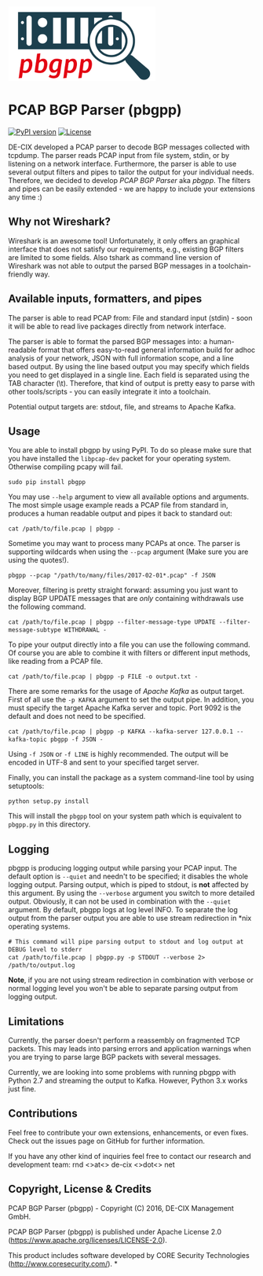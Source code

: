 ![pbgpp Logo](https://github.com/de-cix/pbgp-parser/blob/master/logo_pbgp.png)

# PCAP BGP Parser (pbgpp)
[![PyPI version](https://badge.fury.io/py/pbgpp.svg)](https://badge.fury.io/py/pbgpp)
[![License](https://img.shields.io/badge/license-Apache%202.0-blue.svg)](https://github.com/de-cix/pbgp-parser/blob/master/LICENSE.txt)

DE-CIX developed a PCAP parser to decode BGP messages collected with tcpdump. The parser reads PCAP input from file system, stdin, or by listening on a network interface. Furthermore, the parser is able to use several output filters and pipes to tailor the output for your individual needs. Therefore, we decided to develop *PCAP BGP Parser* aka *pbgpp*. The filters and pipes can be easily extended - we are happy to include your extensions any time :)

## Why not Wireshark?
Wireshark is an awesome tool! Unfortunately, it only offers an graphical interface that does not satisfy our requirements, e.g., existing BGP filters are limited to some fields. Also tshark as command line version of Wireshark was not able to output the parsed BGP messages in a toolchain-friendly way.

## Available inputs, formatters, and pipes
The parser is able to read PCAP from: File and standard input (stdin) - soon it will be able to read live packages directly from network interface.

The parser is able to format the parsed BGP messages into: a human-readable format that offers easy-to-read general information build for adhoc analysis of your network, JSON with full information scope, and a line based output. By using the line based output you may specify which fields you need to get displayed in a single line. Each field is separated using the TAB character (\t). Therefore, that kind of output is pretty easy to parse with other tools/scripts - you can easily integrate it into a toolchain.

Potential output targets are: stdout, file, and streams to Apache Kafka.

## Usage
You are able to install pbgpp by using PyPI. To do so please make sure that you have installed the `libpcap-dev` packet for your operating system. Otherwise compiling pcapy will fail.

    sudo pip install pbgpp

You may use `--help` argument to view all available options and arguments. The most simple usage example reads a PCAP file from standard in, produces a human readable output and pipes it back to standard out:

    cat /path/to/file.pcap | pbgpp -
    
Sometime you may want to process many PCAPs at once. The parser is supporting wildcards when using the `--pcap` argument (Make sure you are using the quotes!).

    pbgpp --pcap "/path/to/many/files/2017-02-01*.pcap" -f JSON
    
Moreover, filtering is pretty straight forward: assuming you just want to display BGP UPDATE messages that are _only_ containing withdrawals use the following command.

    cat /path/to/file.pcap | pbgpp --filter-message-type UPDATE --filter-message-subtype WITHDRAWAL -
    
To pipe your output directly into a file you can use the following command. Of course you are able to combine it with filters or different input methods, like reading from a PCAP file.

    cat /path/to/file.pcap | pbgpp -p FILE -o output.txt -

There are some remarks for the usage of *Apache Kafka* as output target. First of all use the `-p KAFKA` argument to set the output pipe. In addition, you must specify the target Apache Kafka server and topic. Port 9092 is the default and does not need to be specified.

    cat /path/to/file.pcap | pbgpp -p KAFKA --kafka-server 127.0.0.1 --kafka-topic pbgpp -f JSON -
    
Using `-f JSON` or `-f LINE` is highly recommended. The output will be encoded in UTF-8 and sent to your specified target server.

Finally, you can install the package as a system command-line tool by using setuptools:

    python setup.py install

This will install the `pbgpp` tool on your system path which is equivalent to `pbgpp.py` in this directory.

## Logging
pbgpp is producing logging output while parsing your PCAP input. The default option is `--quiet` and needn't to be specified; it disables the whole logging output. Parsing output, which is piped to stdout, is **not** affected by this argument. By using the `--verbose` argument you switch to more detailed output. Obviously, it can not be used in combination with the `--quiet` argument. By default, pbgpp logs at log level INFO. To separate the log output from the parser output you are able to use stream redirection in \*nix operating systems.

    # This command will pipe parsing output to stdout and log output at DEBUG level to stderr
    cat /path/to/file.pcap | pbgpp.py -p STDOUT --verbose 2> /path/to/output.log
    
**Note**, if you are not using stream redirection in combination with verbose or normal logging level you won't be able to separate parsing output from logging output.

## Limitations
Currently, the parser doesn't perform a reassembly on fragmented TCP packets. This may leads into parsing errors and application warnings when you are trying to parse large BGP packets with several messages.

Currently, we are looking into some problems with running pbgpp with Python 2.7 and streaming the output to Kafka. However, Python 3.x works just fine.

## Contributions
Feel free to contribute your own extensions, enhancements, or even fixes. Check out the issues page on GitHub for further information.

If you have any other kind of inquiries feel free to contact our research and development team: rnd <>at<> de-cix <>dot<> net

## Copyright, License & Credits
PCAP BGP Parser (pbgpp) - Copyright (C) 2016, DE-CIX Management GmbH.

PCAP BGP Parser (pbgpp) is published under Apache License 2.0 (https://www.apache.org/licenses/LICENSE-2.0).

This product includes software developed by CORE Security Technologies (http://www.coresecurity.com/).
*
